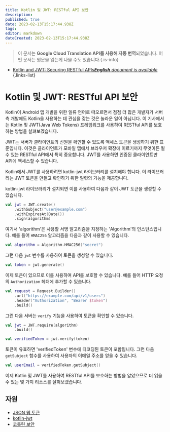 ```yaml
---
title: Kotlin 및 JWT: RESTful API 보안
description: 
published: true
date: 2023-02-13T15:17:44.938Z
tags: 
editor: markdown
dateCreated: 2023-02-13T15:17:44.938Z
---
```


> 이 문서는 **Google Cloud Translation API를 사용해 자동 번역**되었습니다.
어떤 문서는 원문을 읽는게 나을 수도 있습니다.{.is-info}



- [Kotlin and JWT: Securing RESTful APIs***English** document is available*](/en/Knowledge-base/Kotlin/kotlin-and-jwt-securing-restful-apis)
{.links-list}


# Kotlin 및 JWT: RESTful API 보안

Kotlin이 Android 앱 개발을 위한 일류 언어로 떠오르면서 점점 더 많은 개발자가 서버 측 개발에도 Kotlin을 사용하는 데 관심을 갖는 것은 놀라운 일이 아닙니다. 이 기사에서는 Kotlin 및 JWT(Java Web Tokens) 프레임워크를 사용하여 RESTful API를 보호하는 방법을 살펴보겠습니다.

JWT는 서버가 클라이언트의 신원을 확인할 수 있도록 액세스 토큰을 생성하기 위한 표준입니다. 이것은 클라이언트가 모바일 앱에서 브라우저 확장에 이르기까지 무엇이든 될 수 있는 RESTful API에서 특히 중요합니다. JWT를 사용하면 인증된 클라이언트만 API에 액세스할 수 있습니다.

Kotlin에서 JWT를 사용하려면 kotlin-jwt 라이브러리를 설치해야 합니다. 이 라이브러리는 JWT 토큰을 만들고 확인하기 위한 일련의 기능을 제공합니다.

kotlin-jwt 라이브러리가 설치되면 이를 사용하여 다음과 같이 JWT 토큰을 생성할 수 있습니다.

```kotlin
val jwt = JWT.create()
    .withSubject("user@example.com")
    .withExpiresAt(Date())
    .sign(algorithm)
```

여기서 'algorithm'은 사용할 서명 알고리즘을 지정하는 'Algorithm'의 인스턴스입니다. 예를 들어 `HMAC256` 알고리즘을 다음과 같이 사용할 수 있습니다.

```kotlin
val algorithm = Algorithm.HMAC256("secret")
```

그런 다음 `jwt` 변수를 사용하여 토큰을 생성할 수 있습니다.

```kotlin
val token = jwt.generate()
```

이제 토큰이 있으므로 이를 사용하여 API를 보호할 수 있습니다. 예를 들어 HTTP 요청의 `Authorization` 헤더에 추가할 수 있습니다.

```kotlin
val request = Request.Builder()
    .url("https://example.com/api/v1/users")
    .header("Authorization", "Bearer $token")
    .build()
```

그런 다음 서버는 `verify` 기능을 사용하여 토큰을 확인할 수 있습니다.

```kotlin
val jwt = JWT.require(algorithm)
    .build()

val verifiedToken = jwt.verify(token)
```

토큰이 유효하면 'verifiedToken' 변수에 디코딩된 토큰이 포함됩니다. 그런 다음 `getSubject` 함수를 사용하여 사용자의 이메일 주소를 얻을 수 있습니다.

```kotlin
val userEmail = verifiedToken.getSubject()
```

이제 Kotlin 및 JWT를 사용하여 RESTful API를 보호하는 방법을 알았으므로 더 읽을 수 있는 몇 가지 리소스를 살펴보겠습니다.

## 자원

- [JSON 웹 토큰](https://jwt.io/)
- [kotlin-jwt](https://github.com/kotlinc-es/kotlin-jwt)
- [코틀린 보안](https://kotlinlang.org/docs/reference/security.html)
